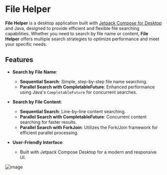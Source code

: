 # File Helper

**File Helper** is a desktop application built with [Jetpack Compose for Desktop](https://www.jetbrains.com/lp/compose-desktop/) and Java, designed to provide efficient and flexible file searching capabilities. Whether you need to search by file name or content, **File Helper** offers multiple search strategies to optimize performance and meet your specific needs.

## Features

- **Search by File Name**:
  - **Sequential Search**: Simple, step-by-step file name searching.
  - **Parallel Search with CompletableFuture**: Enhanced performance using Java's `CompletableFuture` for concurrent searches.

- **Search by File Content**:
  - **Sequential Search**: Line-by-line content searching.
  - **Parallel Search with CompletableFuture**: Concurrent content searching for faster results.
  - **Parallel Search with ForkJoin**: Utilizes the Fork/Join framework for efficient parallel processing.

- **User-Friendly Interface**:
  - Built with Jetpack Compose Desktop for a modern and responsive UI.

![image](https://github.com/user-attachments/assets/d1334ab6-87a3-4af0-a251-0443b9b8135c)
